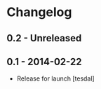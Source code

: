Changelog
=========

0.2 - Unreleased
----------------



0.1 - 2014-02-22
----------------

* Release for launch
  [tesdal]
